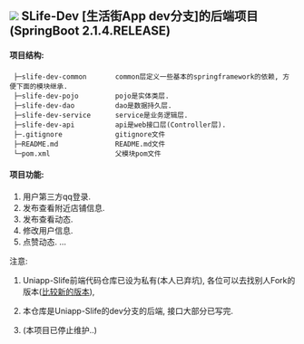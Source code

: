 ## _![](https://upload-images.jianshu.io/upload_images/14511997-ac105e36e219f00e.png)_ SLife-Dev [生活街App dev分支]的后端项目 (SpringBoot 2.1.4.RELEASE)


#### 项目结构:
 ```
  ├─slife-dev-common       common层定义一些基本的springframework的依赖, 方便下面的模块继承.
  ├─slife-dev-pojo         pojo是实体类层.
  ├─slife-dev-dao          dao是数据持久层.
  ├─slife-dev-service      service是业务逻辑层.
  ├─slife-dev-api          api是web接口层(Controller层).
  ├─.gitignore             gitignore文件
  ├─README.md              README.md文件
  └─pom.xml                父模块pom文件
 ```
 
 
 #### 项目功能:
 1. 用户第三方qq登录.
 2. 发布查看附近店铺信息.
 3. 发布查看动态.
 4. 修改用户信息.
 5. 点赞动态.
 ...

注意:

   1. Uniapp-Slife前端代码仓库已设为私有(本人已弃坑), 各位可以去找别人Fork的版本([比较新的版本](https://github.com/hdulqs/UniApp-SLife/tree/dev)),

   2. 本仓库是Uniapp-Slife的dev分支的后端, 接口大部分已写完.
   
   3. (本项目已停止维护..)

